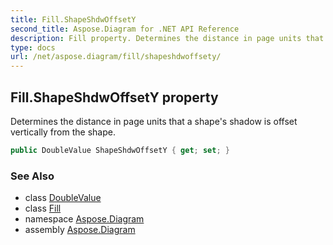 ```yaml
---
title: Fill.ShapeShdwOffsetY
second_title: Aspose.Diagram for .NET API Reference
description: Fill property. Determines the distance in page units that a shapes shadow is offset vertically from the shape
type: docs
url: /net/aspose.diagram/fill/shapeshdwoffsety/
---
```

## Fill.ShapeShdwOffsetY property

Determines the distance in page units that a shape's shadow is offset vertically from the shape.

```csharp
public DoubleValue ShapeShdwOffsetY { get; set; }
```

### See Also

* class [DoubleValue](../../doublevalue/)
* class [Fill](../)
* namespace [Aspose.Diagram](../../fill/)
* assembly [Aspose.Diagram](../../../)


